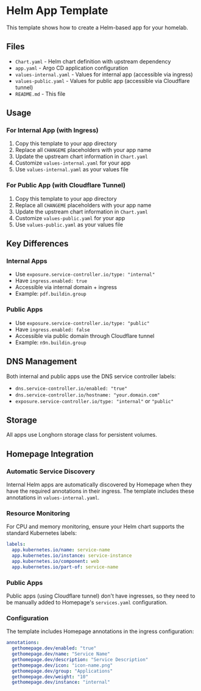 # Helm App Template

This template shows how to create a Helm-based app for your homelab.

## Files

- `Chart.yaml` - Helm chart definition with upstream dependency
- `app.yaml` - Argo CD application configuration
- `values-internal.yaml` - Values for internal app (accessible via ingress)
- `values-public.yaml` - Values for public app (accessible via Cloudflare tunnel)
- `README.md` - This file

## Usage

### For Internal App (with Ingress)

1. Copy this template to your app directory
2. Replace all `CHANGEME` placeholders with your app name
3. Update the upstream chart information in `Chart.yaml`
4. Customize `values-internal.yaml` for your app
5. Use `values-internal.yaml` as your values file

### For Public App (with Cloudflare Tunnel)

1. Copy this template to your app directory
2. Replace all `CHANGEME` placeholders with your app name
3. Update the upstream chart information in `Chart.yaml`
4. Customize `values-public.yaml` for your app
5. Use `values-public.yaml` as your values file

## Key Differences

### Internal Apps
- Use `exposure.service-controller.io/type: "internal"`
- Have `ingress.enabled: true`
- Accessible via internal domain + ingress
- Example: `pdf.buildin.group`

### Public Apps
- Use `exposure.service-controller.io/type: "public"`
- Have `ingress.enabled: false`
- Accessible via public domain through Cloudflare tunnel
- Example: `n9n.buildin.group`

## DNS Management

Both internal and public apps use the DNS service controller labels:
- `dns.service-controller.io/enabled: "true"`
- `dns.service-controller.io/hostname: "your.domain.com"`
- `exposure.service-controller.io/type: "internal"` or `"public"`

## Storage

All apps use Longhorn storage class for persistent volumes.

## Homepage Integration

### Automatic Service Discovery

Internal Helm apps are automatically discovered by Homepage when they have the required annotations in their ingress. The template includes these annotations in `values-internal.yaml`.

### Resource Monitoring

For CPU and memory monitoring, ensure your Helm chart supports the standard Kubernetes labels:

```yaml
labels:
  app.kubernetes.io/name: service-name
  app.kubernetes.io/instance: service-instance
  app.kubernetes.io/component: web
  app.kubernetes.io/part-of: service-name
```

### Public Apps

Public apps (using Cloudflare tunnel) don't have ingresses, so they need to be manually added to Homepage's `services.yaml` configuration.

### Configuration

The template includes Homepage annotations in the ingress configuration:

```yaml
annotations:
  gethomepage.dev/enabled: "true"
  gethomepage.dev/name: "Service Name"
  gethomepage.dev/description: "Service Description"
  gethomepage.dev/icon: "icon-name.png"
  gethomepage.dev/group: "Applications"
  gethomepage.dev/weight: "10"
  gethomepage.dev/instance: "internal"
```
